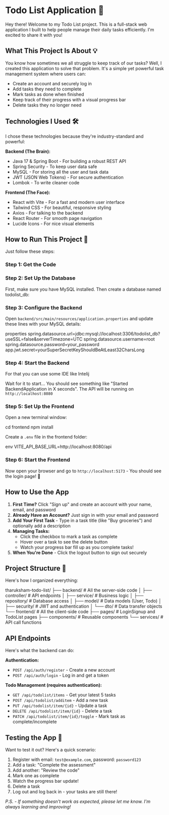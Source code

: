 # Todo List Application 📝

Hey there! Welcome to my Todo List project. This is a full-stack web application I built to help people manage their daily tasks efficiently. I'm excited to share it with you!

## What This Project Is About 💡

You know how sometimes we all struggle to keep track of our tasks? Well, I created this application to solve that problem. It's a simple yet powerful task management system where users can:

- Create an account and securely log in
- Add tasks they need to complete
- Mark tasks as done when finished
- Keep track of their progress with a visual progress bar
- Delete tasks they no longer need

## Technologies I Used 🛠️

I chose these technologies because they're industry-standard and powerful:

**Backend (The Brain):**
- Java 17 & Spring Boot - For building a robust REST API
- Spring Security - To keep user data safe
- MySQL - For storing all the user and task data
- JWT (JSON Web Tokens) - For secure authentication
- Lombok - To write cleaner code

**Frontend (The Face):**
- React with Vite - For a fast and modern user interface
- Tailwind CSS - For beautiful, responsive styling
- Axios - For talking to the backend
- React Router - For smooth page navigation
- Lucide Icons - For nice visual elements

## How to Run This Project 🚀

Just follow these steps:

### Step 1: Get the Code

### Step 2: Set Up the Database

First, make sure you have MySQL installed. Then create a database named todolist_db:

### Step 3: Configure the Backend

Open `backend/src/main/resources/application.properties` and update these lines with your MySQL details:

properties
spring.datasource.url=jdbc:mysql://localhost:3306/todolist_db?useSSL=false&serverTimezone=UTC
spring.datasource.username=root
spring.datasource.password=your_password
app.jwt.secret=yourSuperSecretKeyShouldBeAtLeast32CharsLong

### Step 4: Start the Backend
For that you can use some IDE like Intelij

Wait for it to start... You should see something like "Started BackendApplication in X seconds". The API will be running on `http://localhost:8080`

### Step 5: Set Up the Frontend

Open a new terminal window:

cd frontend
npm install

Create a `.env` file in the frontend folder:

env
VITE_API_BASE_URL=http://localhost:8080/api


### Step 6: Start the Frontend

Now open your browser and go to `http://localhost:5173` - You should see the login page! 🎉

## How to Use the App

1. **First Time?** Click "Sign up" and create an account with your name, email, and password
2. **Already Have an Account?** Just sign in with your email and password
3. **Add Your First Task** - Type in a task title (like "Buy groceries") and optionally add a description
4. **Managing Tasks:**
   - Click the checkbox to mark a task as complete
   - Hover over a task to see the delete button
   - Watch your progress bar fill up as you complete tasks!
5. **When You're Done** - Click the logout button to sign out securely

## Project Structure 📂

Here's how I organized everything:

tharuksham-todo-list/
├── backend/                    # All the server-side code
│   ├── controller/            # API endpoints
│   ├── service/               # Business logic
│   ├── repository/            # Database access
│   ├── model/                 # Data models (User, Todo)
│   ├── security/              # JWT and authentication
│   └── dto/                   # Data transfer objects
└── frontend/                   # All the client-side code
    ├── pages/                 # LoginSignup and TodoList pages
    ├── components/            # Reusable components
    └── services/              # API call functions


## API Endpoints

Here's what the backend can do:

**Authentication:**
- `POST /api/auth/register` - Create a new account
- `POST /api/auth/login` - Log in and get a token

**Todo Management (requires authentication):**
- `GET /api/todolist/items` - Get your latest 5 tasks
- `POST /api/todolist/additem` - Add a new task
- `PUT /api/todolist/item/{id}` - Update a task
- `DELETE /api/todolist/item/{id}` - Delete a task
- `PATCH /api/todolist/item/{id}/toggle` - Mark task as complete/incomplete

## Testing the App 🧪

Want to test it out? Here's a quick scenario:

1. Register with email: `test@example.com`, password: `password123`
2. Add a task: "Complete the assessment"
3. Add another: "Review the code"
4. Mark one as complete
5. Watch the progress bar update!
6. Delete a task
7. Log out and log back in - your tasks are still there!

*P.S. - If something doesn't work as expected, please let me know. I'm always learning and improving!*
